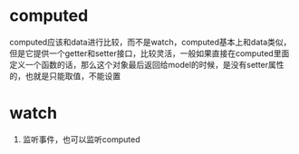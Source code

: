 # computed
computed应该和data进行比较，而不是watch，computed基本上和data类似，但是它提供一个getter和setter接口，比较灵活，一般如果直接在computed里面定义一个函数的话，那么这个对象最后返回给model的时候，是没有setter属性的，也就是只能取值，不能设置

# watch
1. 监听事件，也可以监听computed
